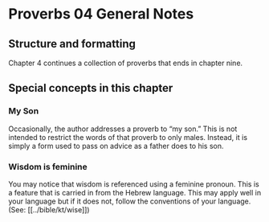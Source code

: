 # Proverbs 04 General Notes
## Structure and formatting

Chapter 4 continues a collection of proverbs that ends in chapter nine.

## Special concepts in this chapter

### My Son
Occasionally, the author addresses a proverb to “my son.” This is not intended to restrict the words of that proverb to only males. Instead, it is simply a form used to pass on advice as a father does to his son.

### Wisdom is feminine

You may notice that wisdom is referenced using a feminine pronoun. This is a feature that is carried in from the Hebrew language. This may apply well in your language but if it does not, follow the conventions of your language. (See: [[../bible/kt/wise]])